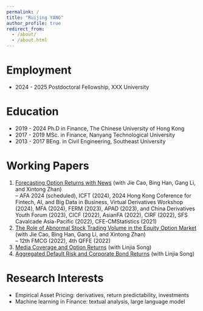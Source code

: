 ```yaml
---
permalink: /
title: "Ruijing YANG"
author_profile: true
redirect_from: 
  - /about/
  - /about.html
---
```


Employment
======
* 2024 - 2025 Postdoctoral Fellowship, XXX University

Education
======
* 2019 - 2024 Ph.D in Finance, The Chinese University of Hong Kong  
* 2017 - 2019 MSc. in Finance, Nanyang Technological University  
* 2013 - 2017 BEng. in Civil Engineering, Southeast University  

Working Papers
======
1. <u>Forecasting Option Returns with News</u> (with Jie Cao, Bing Han, Gang Li, and Xintong Zhan)                                         
  – AFA 2024 (scheduled), ICFT (2024), 2024 Hong Kong Coference for Fintech, AI, and Big Data
  in Business, Virtual Derivatives Workshop (2024), MFA (2024), FERM (2023), APAD (2023),
  and China Derivatives Youth Forum (2023), CICF (2022), AsianFA (2022), CIRF (2022), SFS
  Cavalcade Asia-Pacific (2022), CFE-CMStatistics (2021)
2. <u>The Role of Abnormal Stock Trading Volume in the Equity Option Market</u> (with Jie Cao, Bing Han, Gang Li, and Xintong Zhan)  
  – 12th FMCG (2022), 4th QFFE (2022)
3. <u>Media Coverage and Option Returns</u> (with Linjia Song)  
4. <u>Aggregated Default Risk and Corporate Bond Returns</u> (with Linjia Song)  

Research Interests
======
* Empirical Asset Pricing: derivatives, return predictability, investments
* Machine learning in Finance: textual analysis, large language model


